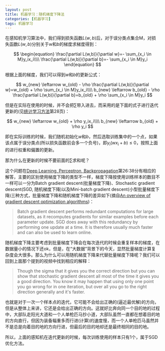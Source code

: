 ```yaml
---
layout: post
title: 机器学习：随机梯度下降法
categories: [机器学习]
tags: 机器学习
---
```


在感知机学习算法中，我们得到损失函数$L(w,b)$后，对于误分类点集合M，对损失函数$L(w,b)$分别关于$w$和$b$的梯度求梯度得到：

$$
\begin{equation}
   \frac{\partial L(w,b)}{\partial w}=- \sum_{x_i \in M}y_ix_i\\\\
   \frac{\partial L(w,b)}{\partial b}=- \sum_{x_i \in M}y_i
\end{equation}
$$

根据上面的梯度，我们可以得到$w$和$b$的更新公式：

$$
w_{new} \leftarrow w_{old} -  \rho \frac{\partial L(w,b)}{\partial w}=w_{old} +  \rho \sum_{x_i \in M}y_ix_i\\\\
b_{new} \leftarrow b_{old} -  \rho \frac{\partial L(w,b)}{\partial b}=b_{old} +  \rho \sum_{x_i \in M}y_i
$$

但是在实际在使用的时候，并不会把$\sum$带入进去，而采用的是下面的式子进行迭代更新的(见[统计学习方法]()第28页)：

$$
w_{new} \leftarrow w_{old} +  \rho y_ix_i\\\\
b_{new} \leftarrow b_{old} +  \rho y_i
$$

即在实际训练的时候，我们随机初始化$w$和$b$，然后选取训练集中的一个点，如果该点属于误分类点(所以损失函数前会多一个负号)，即$y_i(wx_i+b)\leq 0$，按照上面的进行权重和偏置的更新。

那为什么在更新的时候不要前面的$\sum$求和呢？

这个问题在[Deep Learning, Perceptron, Backpropagation](https://www.youtube.com/watch?v=AxC40B6KtSQ)第26:38分有相应的解答，主要的区别使用梯度下降的类型不一样，梯度下降按使用训练样本的数目不一样可以一分为Batch gradient descent(批量梯度下降)、Stochastic gradient descent(SGD, 随机梯度下降)以及Mini-batch gradient descent(小型批量梯度下降)三种方式，批量梯度下降和随机梯度下降的差异如下(摘自[An overview of gradient descent optimization algorithms](http://sebastianruder.com/optimizing-gradient-descent/))：

>Batch gradient descent performs redundant computations for large datasets, as it recomputes gradients for similar examples before each parameter update. SGD does away with this redundancy by performing one update at a time. It is therefore usually much faster and can also be used to learn online.

随机梯度下降主要考虑到批量梯度下降会在每次迭代的时候会重复样本的梯度，在数据量小的情况下还ok，但是，在“大数据”背景下的今天，显然批量梯度计算复杂度会大很多。那么为什么可以用随机梯度下降来代替批量梯度下降呢？我们可以回到上面那个提到的视频中找到相应的解释：

> Though the sigma that it gives you the correct direction but you can show that stochastic gradient descent all most of the time it gives you a good direction. You know it may happen that using only one point you go wrong for in one iteration, but over all you go to the right direction generally and it's faster.

也就是对于一次一个样本点的迭代，它可能不会给出正确的(逼近最优解)的方向，但是从整体上来讲，它还是会给出正确的方向。这就好比奔向同一个目的地的过程中，大部队走阳光大道和一个人单枪匹马抄小道，大部队虽然一直都在想着目的地的方向直行，但因为装备辎重多而行进(计算)的速度慢，而一个人单枪匹马虽然并不是总是向着目的地的方向行进，但最后的目的地却还是最终相同的目的地。

所以，上面的感知机在迭代更新的时候，每次训练使用的样本只有1个，属于SGD优化方法。

